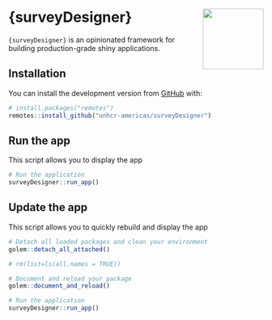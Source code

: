
# {surveyDesigner} <img src="https://raw.githubusercontent.com/unhcr-americas/surveyDesigner/master/inst/surveyDesigner.png" align="right" width="120"/>

`{surveyDesigner}` is an opinionated framework for building production-grade shiny applications.

## Installation

You can install the development version from [GitHub](https://github.com/Thinkr-open/golem) with:

``` r
# install.packages("remotes")
remotes::install_github("unhcr-americas/surveyDesigner")
```

## Run the app

This script allows you to display the app


``` r
# Run the application
surveyDesigner::run_app()
```



## Update the app

This script allows you to quickly rebuild and display the app


``` r
# Detach all loaded packages and clean your environment
golem::detach_all_attached()

# rm(list=ls(all.names = TRUE))

# Document and reload your package
golem::document_and_reload()

# Run the application
surveyDesigner::run_app()
```

